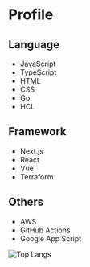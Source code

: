# Profile

## Language
- JavaScript
- TypeScript
- HTML
- CSS
- Go
- HCL

## Framework
- Next.js
- React
- Vue
- Terraform

## Others
- AWS
- GitHub Actions
- Google App Script

![Top Langs](https://github-readme-stats.vercel.app/api/top-langs/?username=D-Wtnbe&layout=compact)

